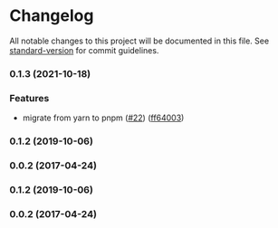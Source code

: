 # Changelog

All notable changes to this project will be documented in this file. See [standard-version](https://github.com/conventional-changelog/standard-version) for commit guidelines.

### 0.1.3 (2021-10-18)


### Features

* migrate from yarn to pnpm ([#22](https://github.com/ycycwx/safe-invoke/issues/22)) ([ff64003](https://github.com/ycycwx/safe-invoke/commit/ff64003aa18317b1945bfee75b18aa14a259c5b5))

### 0.1.2 (2019-10-06)

### 0.0.2 (2017-04-24)

### 0.1.2 (2019-10-06)

### 0.0.2 (2017-04-24)
